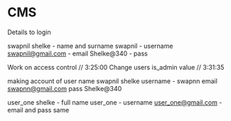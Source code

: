 # CMS

Details to login

swapnil shelke - name and surname
swapnil - username
swapnil@gmail.com - email
Shelke@340 - pass

Work on access control // 3:25:00
Change users is_admin value // 3:31:35

making account of user
name swapnil shelke
username - swapnn
email swapnn@gmail.com
pass Shelke@340

user_one shelke - full name
user_one - username
user_one@gmail.com - email and pass same


